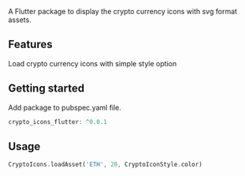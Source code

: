 <!--
This README describes the package. If you publish this package to pub.dev,
this README's contents appear on the landing page for your package.

For information about how to write a good package README, see the guide for
[writing package pages](https://dart.dev/guides/libraries/writing-package-pages).

For general information about developing packages, see the Dart guide for
[creating packages](https://dart.dev/guides/libraries/create-library-packages)
and the Flutter guide for
[developing packages and plugins](https://flutter.dev/developing-packages).
-->

A Flutter package to display the crypto currency icons with svg format assets.

## Features

Load crypto currency icons with simple style option

## Getting started

Add package to pubspec.yaml file.
```dart
crypto_icons_flutter: ^0.0.1
```

## Usage


```dart
CryptoIcons.loadAsset('ETH', 20, CryptoIconStyle.color)
```
